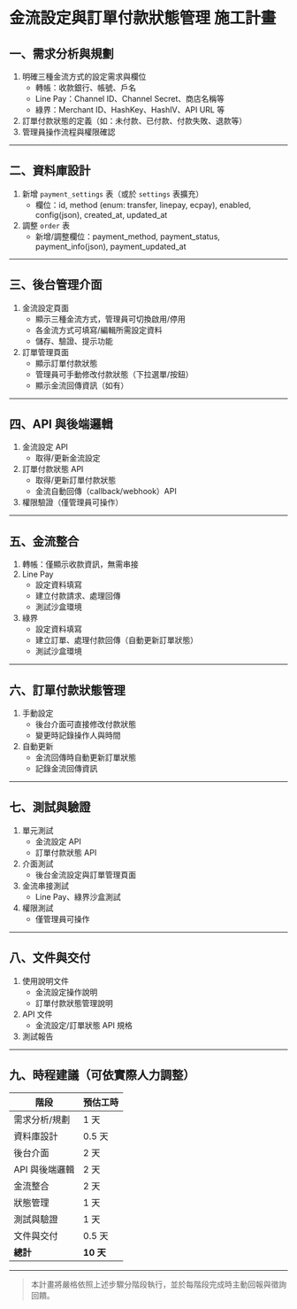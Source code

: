 # 金流設定與訂單付款狀態管理 施工計畫

## 一、需求分析與規劃

1. 明確三種金流方式的設定需求與欄位
   - 轉帳：收款銀行、帳號、戶名
   - Line Pay：Channel ID、Channel Secret、商店名稱等
   - 綠界：Merchant ID、HashKey、HashIV、API URL 等
2. 訂單付款狀態的定義（如：未付款、已付款、付款失敗、退款等）
3. 管理員操作流程與權限確認

---

## 二、資料庫設計

1. 新增 `payment_settings` 表（或於 `settings` 表擴充）
   - 欄位：id, method (enum: transfer, linepay, ecpay), enabled, config(json), created_at, updated_at
2. 調整 `order` 表
   - 新增/調整欄位：payment_method, payment_status, payment_info(json), payment_updated_at

---

## 三、後台管理介面

1. 金流設定頁面
   - 顯示三種金流方式，管理員可切換啟用/停用
   - 各金流方式可填寫/編輯所需設定資料
   - 儲存、驗證、提示功能
2. 訂單管理頁面
   - 顯示訂單付款狀態
   - 管理員可手動修改付款狀態（下拉選單/按鈕）
   - 顯示金流回傳資訊（如有）

---

## 四、API 與後端邏輯

1. 金流設定 API
   - 取得/更新金流設定
2. 訂單付款狀態 API
   - 取得/更新訂單付款狀態
   - 金流自動回傳（callback/webhook）API
3. 權限驗證（僅管理員可操作）

---

## 五、金流整合

1. 轉帳：僅顯示收款資訊，無需串接
2. Line Pay
   - 設定資料填寫
   - 建立付款請求、處理回傳
   - 測試沙盒環境
3. 綠界
   - 設定資料填寫
   - 建立訂單、處理付款回傳（自動更新訂單狀態）
   - 測試沙盒環境

---

## 六、訂單付款狀態管理

1. 手動設定
   - 後台介面可直接修改付款狀態
   - 變更時記錄操作人與時間
2. 自動更新
   - 金流回傳時自動更新訂單狀態
   - 記錄金流回傳資訊

---

## 七、測試與驗證

1. 單元測試
   - 金流設定 API
   - 訂單付款狀態 API
2. 介面測試
   - 後台金流設定與訂單管理頁面
3. 金流串接測試
   - Line Pay、綠界沙盒測試
4. 權限測試
   - 僅管理員可操作

---

## 八、文件與交付

1. 使用說明文件
   - 金流設定操作說明
   - 訂單付款狀態管理說明
2. API 文件
   - 金流設定/訂單狀態 API 規格
3. 測試報告

---

## 九、時程建議（可依實際人力調整）

| 階段                | 預估工時 |
|---------------------|----------|
| 需求分析/規劃       | 1 天     |
| 資料庫設計          | 0.5 天   |
| 後台介面            | 2 天     |
| API 與後端邏輯      | 2 天     |
| 金流整合            | 2 天     |
| 狀態管理            | 1 天     |
| 測試與驗證          | 1 天     |
| 文件與交付          | 0.5 天   |
| **總計**            | **10 天**|

---

> 本計畫將嚴格依照上述步驟分階段執行，並於每階段完成時主動回報與徵詢回饋。 